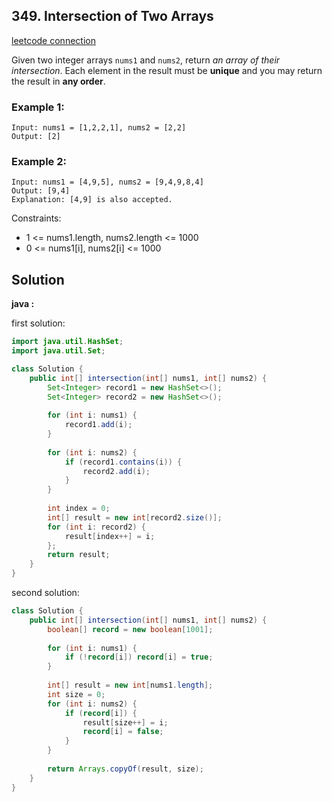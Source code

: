 ## 349. Intersection of Two Arrays

[leetcode connection](https://leetcode.com/problems/intersection-of-two-arrays/)

Given two integer arrays `nums1` and `nums2`, return *an array of their intersection*. Each element in the result must be **unique** and you may return the result in **any order**.

### Example 1:
```
Input: nums1 = [1,2,2,1], nums2 = [2,2]
Output: [2]
```

### Example 2:
```
Input: nums1 = [4,9,5], nums2 = [9,4,9,8,4]
Output: [9,4]
Explanation: [4,9] is also accepted.
```

Constraints:

* 1 <= nums1.length, nums2.length <= 1000
* 0 <= nums1[i], nums2[i] <= 1000

## Solution

**java :**

first solution:
```java
import java.util.HashSet;
import java.util.Set;

class Solution {
    public int[] intersection(int[] nums1, int[] nums2) {
        Set<Integer> record1 = new HashSet<>();
        Set<Integer> record2 = new HashSet<>();
        
        for (int i: nums1) {
            record1.add(i);
        }
        
        for (int i: nums2) {
            if (record1.contains(i)) {
                record2.add(i);
            }
        }
        
        int index = 0;
        int[] result = new int[record2.size()];
        for (int i: record2) {
            result[index++] = i;
        };
        return result;
    }
}
```

second solution:
```java
class Solution {
    public int[] intersection(int[] nums1, int[] nums2) {
        boolean[] record = new boolean[1001];
        
        for (int i: nums1) {
            if (!record[i]) record[i] = true;
        }
        
        int[] result = new int[nums1.length];
        int size = 0;
        for (int i: nums2) {
            if (record[i]) {
                result[size++] = i;
                record[i] = false;
            }
        }
        
        return Arrays.copyOf(result, size);
    }
}
```